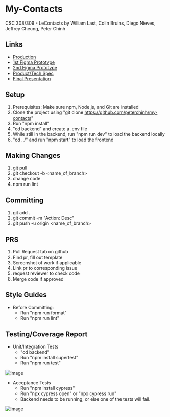 # My-Contacts
CSC 308/309 - LeContacts by William Last, Colin Bruins, Diego Nieves, Jeffrey Cheung, Peter Chinh

## Links

- [Production](https://blue-sand-05b2e891e.4.azurestaticapps.net/)
- [1st Figma Prototype](https://www.figma.com/proto/CayfsuohC3qHYzCc9tb31n/Untitled?node-id=50-36&node-type=canvas&t=AjCr8W0f4a6Cwqp2-1&scaling=scale-down&content-scaling=fixed&page-id=0%3A1&starting-point-node-id=50%3A36&show-proto-sidebar=1)
- [2nd Figma Prototype](https://www.figma.com/design/66tjCFUn7XCtA4nlQL2exz/New-Contacts-Page?node-id=0-1&t=5DCrkdIxQSnKZdrb-1)
- [Product/Tech Spec](https://docs.google.com/document/d/1YyBJFXjlZsVTPF59bxI-Ql8gUD6_8N4YwTdhKBvHRqA/edit?usp=sharing)
- [Final Presentation](https://docs.google.com/presentation/d/14xgVWtHq6PdL0rPft_zNXRgDijMIUDbUJsED5gj9-yU/edit?usp=sharing)

## Setup
1. Prerequisites: Make sure npm, Node.js, and Git are installed
2. Clone the project using "git clone https://github.com/peterchinh/my-contacts"
3. Run "npm install"
4. "cd backend" and create a .env file
5. While still in the backend, run "npm run dev" to load the backend locally
6. "cd ../" and run "npm start" to load the frontend

## Making Changes

1. git pull
2. git checkout -b <name_of_branch>
3. change code
4. npm run lint

## Committing

1. git add .
2. git commit -m "Action: Desc"
3. git push -u origin <name_of_branch>

## PRS

1. Pull Request tab on github
2. Find pr, fill out template
3. Screenshot of work if applicable
4. Link pr to corresponding issue
5. request reviewer to check code
6. Merge code if approved

## Style Guides

-   Before Committing:
    -   Run "npm run format"
    -   Run "npm run lint"

## Testing/Coverage Report

- Unit/Integration Tests
    - "cd backend" 
    - Run "npm install supertest"
    - Run "npm run test"
  
![image](https://github.com/user-attachments/assets/2b82ee09-8b53-430c-9e08-802ff5a6c58a)

- Acceptance Tests
    - Run "npm install cypress"
    - Run "npx cypress open" or "npx cypress run"
    - Backend needs to be running, or else one of the tests will fail.

![image](https://github.com/user-attachments/assets/36c1629a-fe2a-4d22-bada-ece219df8863)



